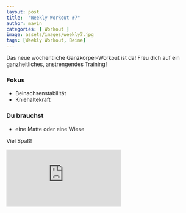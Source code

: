 ```yaml
---
layout: post
title:  "Weekly Workout #7"
author: mavin
categories: [ Workout ]
image: assets/images/weekly7.jpg
tags: [Weekly Workout, Beine]
---
```


Das neue wöchentliche Ganzkörper-Workout ist da! Freu dich auf ein ganzheitliches, anstrengendes Training!

### Fokus
- Beinachsenstabilität
- Kniehaltekraft

### Du brauchst
- eine Matte oder eine Wiese

Viel Spaß!


<div class="embed-responsive embed-responsive-16by9">
  <iframe class="embed-responsive-item" src="https://www.youtube.com/embed/_cgFt7M6LpQ" frameborder="0" allow="accelerometer; autoplay; encrypted-media; gyroscope; picture-in-picture" allowfullscreen></iframe>
</div>